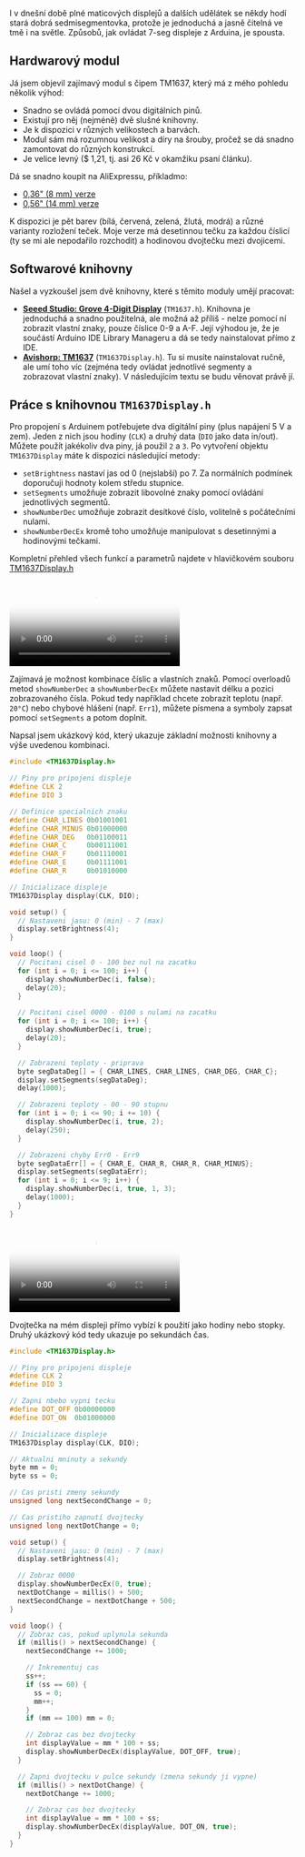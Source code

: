 <!-- dcterms:title = Nejsnazší ovládání semisegmentového displeje Arduinem -->
<!-- dcterms:abstract = I v dnešní době plné maticových displejů a dalších udělátek se někdy hodí stará dobrá sedmisegmentovka. Našel jsem snadno použitelný modul pro amatérské konstrukce, založený na čipu TM1637. -->
<!-- dcterms:creator = Michal Altair Valášek -->
<!-- dcterms:dateAccepted = 2018-07-27 -->
<!-- x4w:category = Bastlení -->
<!-- x4w:category = Arduino -->
<!-- x4w:pictureUrl = /perex-pictures/20180727-TM1637.jpg -->
<!-- x4w:pictureWidth = 150 -->
<!-- x4w:pictureHeight = 150 -->

I v dnešní době plné maticových displejů a dalších udělátek se někdy hodí stará dobrá sedmisegmentovka, protože je jednoduchá a jasně čitelná ve tmě i na světle. Způsobů, jak ovládat 7-seg displeje z Arduina, je spousta. 

## Hardwarový modul

Já jsem objevil zajímavý modul s čipem TM1637, který má z mého pohledu několik výhod:

* Snadno se ovládá pomocí dvou digitálních pinů.
* Existují pro něj (nejméně) dvě slušné knihovny.
* Je k dispozici v různých velikostech a barvách.
* Modul sám má rozumnou velikost a díry na šrouby, pročež se dá snadno zamontovat do různých konstrukcí.
* Je velice levný ($ 1,21, tj. asi 26 Kč v okamžiku psaní článku).

Dá se snadno koupit na AliExpressu, příkladmo:

* [0,36" (8 mm) verze](https://www.aliexpress.com/item/x/32866984077.html)
* [0,56" (14 mm) verze](https://www.aliexpress.com/item/x/32841455579.html)

K dispozici je pět barev (bílá, červená, zelená, žlutá, modrá) a různé varianty rozložení teček. Moje verze má desetinnou tečku za každou číslicí (ty se mi ale nepodařilo rozchodit) a hodinovou dvojtečku mezi dvojicemi.

## Softwarové knihovny

Našel a vyzkoušel jsem dvě knihovny, které s těmito moduly umějí pracovat:

* **[Seeed Studio: Grove 4-Digit Display](https://github.com/Seeed-Studio/Grove_4Digital_Display)** (`TM1637.h`). Knihovna je jednoduchá a snadno použitelná, ale možná až příliš - nelze pomocí ní zobrazit vlastní znaky, pouze číslice 0-9 a A-F. Její výhodou je, že je součástí Arduino IDE Library Manageru a dá se tedy nainstalovat přímo z IDE.
* **[Avishorp: TM1637](https://github.com/avishorp/TM1637)** (`TM1637Display.h`). Tu si musíte nainstalovat ručně, ale umí toho víc (zejména tedy ovládat jednotlivé segmenty a zobrazovat vlastní znaky). V následujícím textu se budu věnovat právě jí.

## Práce s knihovnou `TM1637Display.h`

Pro propojení s Arduinem potřebujete dva digitální piny (plus napájení 5 V a zem). Jeden z nich jsou hodiny (`CLK`) a druhý data (`DIO` jako data in/out). Můžete použít jakékoliv dva piny, já použil `2` a `3`. Po vytvoření objektu `TM1637Display` máte k dispozici následující metody:

* `setBrightness` nastaví jas od 0 (nejslabší) po 7. Za normálních podmínek doporučuji hodnoty kolem středu stupnice.
* `setSegments` umožňuje zobrazit libovolné znaky pomocí ovládání jednotlivých segmentů. 
* `showNumberDec` umožňuje zobrazit desítkové číslo, volitelně s počátečními nulami.
* `showNumberDecEx` kromě toho umožňuje manipulovat s desetinnými a hodinovými tečkami.

Kompletní přehled všech funkcí a parametrů najdete v hlavičkovém souboru [TM1637Display.h](https://github.com/avishorp/TM1637/blob/master/TM1637Display.h)

<video controls="controls" poster="https://www.cdn.altairis.cz/Blog/2018/20180727-TM1637-1.jpg">
    <source src="https://www.cdn.altairis.cz/Blog/2018/20180727-TM1637-1.mp4" type="video/mp4" />
    <source src="https://www.cdn.altairis.cz/Blog/2018/20180727-TM1637-1.webm" type="video/webm" />
    <source src="https://www.cdn.altairis.cz/Blog/2018/20180727-TM1637-1.ogg" type="video/ogg" />
    <p>Nepodařilo se přehrát video. Můžete si ho stáhnout jako:</p>
    <ul>
        <li><a href="https://www.cdn.altairis.cz/Blog/2018/20180727-TM1637-1.mp4">MP4</a></li>
        <li><a href="https://www.cdn.altairis.cz/Blog/2018/20180727-TM1637-1.webm">WEBM</a></li>
        <li><a href="https://www.cdn.altairis.cz/Blog/2018/20180727-TM1637-1.ogg">OGG</a></li>
    </ul>
</video>

Zajímavá je možnost kombinace číslic a vlastních znaků. Pomocí overloadů metod `showNumberDec` a `showNumberDecEx` můžete nastavit délku a pozici zobrazovaného čísla. Pokud tedy například chcete zobrazit teplotu (např. `20°C`) nebo chybové hlášení (např. `Err1`), můžete písmena a symboly zapsat pomocí `setSegments` a potom doplnit.

Napsal jsem ukázkový kód, který ukazuje základní možnosti knihovny a výše uvedenou kombinaci.

```cpp
#include <TM1637Display.h>

// Piny pro pripojeni displeje
#define CLK 2
#define DIO 3

// Definice specialnich znaku
#define CHAR_LINES 0b01001001
#define CHAR_MINUS 0b01000000
#define CHAR_DEG   0b01100011
#define CHAR_C     0b00111001
#define CHAR_F     0b01110001
#define CHAR_E     0b01111001
#define CHAR_R     0b01010000

// Inicializace displeje
TM1637Display display(CLK, DIO);

void setup() {
  // Nastaveni jasu: 0 (min) - 7 (max)
  display.setBrightness(4);
}

void loop() {
  // Pocitani cisel 0 - 100 bez nul na zacatku
  for (int i = 0; i <= 100; i++) {
    display.showNumberDec(i, false);
    delay(20);
  }

  // Pocitani cisel 0000 - 0100 s nulami na zacatku
  for (int i = 0; i <= 100; i++) {
    display.showNumberDec(i, true);
    delay(20);
  }

  // Zobrazeni teploty - priprava
  byte segDataDeg[] = { CHAR_LINES, CHAR_LINES, CHAR_DEG, CHAR_C};
  display.setSegments(segDataDeg);
  delay(1000);

  // Zobrazeni teploty - 00 - 90 stupnu
  for (int i = 0; i <= 90; i += 10) {
    display.showNumberDec(i, true, 2);
    delay(250);
  }

  // Zobrazeni chyby Err0 - Err9
  byte segDataErr[] = { CHAR_E, CHAR_R, CHAR_R, CHAR_MINUS};
  display.setSegments(segDataErr);
  for (int i = 0; i <= 9; i++) {
    display.showNumberDec(i, true, 1, 3);
    delay(1000);
  }
}
```

<video controls="controls" poster="https://www.cdn.altairis.cz/Blog/2018/20180727-TM1637-2.jpg">
    <source src="https://www.cdn.altairis.cz/Blog/2018/20180727-TM1637-2.mp4" type="video/mp4" />
    <source src="https://www.cdn.altairis.cz/Blog/2018/20180727-TM1637-2.webm" type="video/webm" />
    <source src="https://www.cdn.altairis.cz/Blog/2018/20180727-TM1637-2.ogg" type="video/ogg" />
    <p>Nepodařilo se přehrát video. Můžete si ho stáhnout jako:</p>
    <ul>
        <li><a href="https://www.cdn.altairis.cz/Blog/2018/20180727-TM1637-2.mp4">MP4</a></li>
        <li><a href="https://www.cdn.altairis.cz/Blog/2018/20180727-TM1637-2.webm">WEBM</a></li>
        <li><a href="https://www.cdn.altairis.cz/Blog/2018/20180727-TM1637-2.ogg">OGG</a></li>
    </ul>
</video>

Dvojtečka na mém displeji přímo vybízí k použití jako hodiny nebo stopky. Druhý ukázkový kód tedy ukazuje po sekundách čas.

```cpp
#include <TM1637Display.h>

// Piny pro pripojeni displeje
#define CLK 2
#define DIO 3

// Zapni nbebo vypni tecku
#define DOT_OFF 0b00000000
#define DOT_ON  0b01000000

// Inicializace displeje
TM1637Display display(CLK, DIO);

// Aktualni mninuty a sekundy
byte mm = 0;
byte ss = 0;

// Cas pristi zmeny sekundy
unsigned long nextSecondChange = 0;

// Cas pristiho zapnutí dvojtecky
unsigned long nextDotChange = 0;

void setup() {
  // Nastaveni jasu: 0 (min) - 7 (max)
  display.setBrightness(4);

  // Zobraz 0000
  display.showNumberDecEx(0, true);
  nextDotChange = millis() + 500;
  nextSecondChange = nextDotChange + 500;
}

void loop() {
  // Zobraz cas, pokud uplynula sekunda
  if (millis() > nextSecondChange) {
    nextSecondChange += 1000;

    // Inkrementuj cas
    ss++;
    if (ss == 60) {
      ss = 0;
      mm++;
    }
    if (mm == 100) mm = 0;

    // Zobraz cas bez dvojtecky
    int displayValue = mm * 100 + ss;
    display.showNumberDecEx(displayValue, DOT_OFF, true);
  }

  // Zapni dvojtecku v pulce sekundy (zmena sekundy ji vypne)
  if (millis() > nextDotChange) {
    nextDotChange += 1000;

    // Zobraz cas bez dvojtecky
    int displayValue = mm * 100 + ss;
    display.showNumberDecEx(displayValue, DOT_ON, true);
  }
}
```
